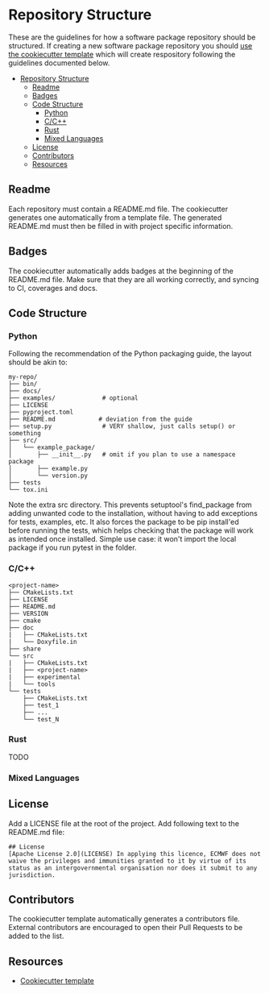 # Repository Structure

These are the guidelines for how a software package repository should be structured.
If creating a new software package repository you should
[use the cookiecutter template](https://github.com/ecmwf/cookie-cutter) which will create
respository following the guidelines documented below.

- [Repository Structure](#repository-structure)
  - [Readme](#readme)
  - [Badges](#badges)
  - [Code Structure](#code-structure)
    - [Python](#python)
    - [C/C++](#cc)
    - [Rust](#rust)
    - [Mixed Languages](#mixed-languages)
  - [License](#license)
  - [Contributors](#contributors)
  - [Resources](#resources)

## Readme
Each repository must contain a README.md file. The cookiecutter generates one automatically from a template file. The generated README.md must then be filled in with project specific information.

## Badges

The cookiecutter automatically adds badges at the beginning of the README.md file. Make sure that they are all working correctly, and syncing to CI, coverages and docs.

## Code Structure

### Python
Following the recommendation of the Python packaging guide, the layout should be akin to:

```
my-repo/
├── bin/
├── docs/ 
├── examples/             # optional
├── LICENSE
├── pyproject.toml
├── README.md            # deviation from the guide
├── setup.py              # VERY shallow, just calls setup() or something
├── src/
│   └── example_package/
│       ├── __init__.py   # omit if you plan to use a namespace package
│       ├── example.py
│       └── version.py
├── tests 
└── tox.ini 
```

Note the extra src directory. This prevents setuptool's find_package from adding unwanted code to the installation, without having to add exceptions for tests, examples, etc. It also forces the package to be pip install'ed before running the tests, which helps checking that the package will work as intended once installed. Simple use case: it won't import the local package if you run pytest in the folder.

### C/C++

```
<project-name>
├── CMakeLists.txt
├── LICENSE
├── README.md
├── VERSION
├── cmake
├── doc
|   ├── CMakeLists.txt
|   └── Doxyfile.in
├── share
└── src
|   ├── CMakeLists.txt
|   ├── <project-name>
|   ├── experimental
|   └── tools
└── tests
    ├── CMakeLists.txt
    ├── test_1
    ├── ...
    └── test_N
```


### Rust
TODO

### Mixed Languages



## License
Add a LICENSE file at the root of the project. Add following text to the README.md file:

```
## License
[Apache License 2.0](LICENSE) In applying this licence, ECMWF does not waive the privileges and immunities granted to it by virtue of its status as an intergovernmental organisation nor does it submit to any jurisdiction.
```

## Contributors
The cookiecutter template automatically generates a contributors file. External contributors are encouraged to open their Pull Requests to be added to the list.

## Resources

- [Cookiecutter template](https://github.com/ecmwf/cookie-cutter)